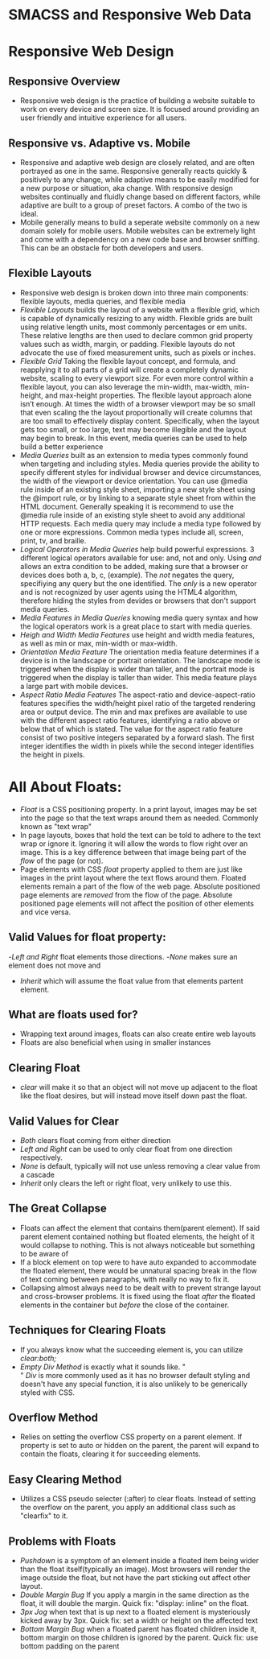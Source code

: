 # SMACSS and Responsive Web Data

# Responsive Web Design

## Responsive Overview
- Responsive web design is the practice of building a website suitable to work on every device and screen size. It is focused around providing an user friendly and intuitive experience for all users. 

## Responsive vs. Adaptive vs. Mobile
- Responsive and adaptive web design are closely related, and are often portrayed as one in the same. Responsive generally reacts quickly & positively to any change, while adaptive means to be easily modified for a new purpose or situation, aka change. With responsive design websites continually and fluidly change based on different factors, while adaptive are built to a group of preset factors. A combo of the two is ideal.
- Mobile generally means to build a seperate website commonly on a new domain solely for mobile users. Mobile websites can be extremely light and come with a dependency on a new code base and browser sniffing. This can be an obstacle for both developers and users.
## Flexible Layouts
- Responsive web design is broken down into three main components: flexible layouts, media queries, and flexible media
- *Flexible Layouts* builds the layout of a website with a flexible grid, which is capable of dynamically resizing to any width. Flexible grids are built using relative length units, most commonly percentages or em units. These relative lengths are then used to declare common grid property values such as width, margin, or padding. Flexible layouts do not advocate the use of fixed measurement units, such as pixels or inches.
- *Flexible Grid* Taking the flexible layout concept, and formula, and reapplying it to all parts of a grid will create a completely dynamic website, scaling to every viewport size. For even more control within a flexible layout, you can also leverage the min-width, max-width, min-height, and max-height properties. The flexible layout approach alone isn’t enough. At times the width of a browser viewport may be so small that even scaling the the layout proportionally will create columns that are too small to effectively display content. Specifically, when the layout gets too small, or too large, text may become illegible and the layout may begin to break. In this event, media queries can be used to help build a better experience
- *Media Queries*  built as an extension to media types commonly found when targeting and including styles. Media queries provide the ability to specify different styles for individual browser and device circumstances, the width of the viewport or device orientation. You can use @media rule inside of an existing style sheet, importing a new style sheet using the @import rule, or by linking to a separate style sheet from within the HTML document. Generally speaking it is recommend to use the @media rule inside of an existing style sheet to avoid any additional HTTP requests. Each media query may include a media type followed by one or more expressions. Common media types include all, screen, print, tv, and braille.
- *Logical Operators in Media Queries* help build powerful expressions. 3 different logical operators available for use: and, not and only. Using *and* allows an extra condition to be added, making sure that a browser or devices does both a, b, c, (example). The *not* negates the query, specifiying any query but the one identified. The *only* is a new operator and is not recognized by user agents using the HTML4 algorithm, therefore hiding the styles from devides or browsers that don't support media queries.
- *Media Features in Media Queries* knowing media query syntax and how the logical operators work is a great place to start with media queries.
- *Heigh and Width Media Features* use height and width media features, as well as min or max, min-width or max-width. 
- *Orientation Media Feature* The orientation media feature determines if a device is in the landscape or portrait orientation. The landscape mode is triggered when the display is wider than taller, and the portrait mode is triggered when the display is taller than wider. This media feature plays a large part with mobile devices.
- *Aspect Ratio Media Features* The aspect-ratio and device-aspect-ratio features specifies the width/height pixel ratio of the targeted rendering area or output device. The min and max prefixes are available to use with the different aspect ratio features, identifying a ratio above or below that of which is stated. The value for the aspect ratio feature consist of two positive integers separated by a forward slash. The first integer identifies the width in pixels while the second integer identifies the height in pixels.
# All About Floats:
- *Float* is a CSS positioning property. In a print layout, images may be set into the page so that the text wraps around them as needed. Commonly known as "text wrap"
- In page layouts, boxes that hold the text can be told to adhere to the text wrap or ignore it. Ignoring it will allow the words to flow right over an image. This is a key difference between that image being part of the *flow* of the page (or not).
- Page elements with CSS *float* property applied to them are just like images in the print layout where the text flows around them. Floated elements remain a part of the flow of the web page. Absolute positioned page elements are *removed* from the flow of the page. Absolute positioned page elements will not affect the position of other elements and vice versa. 
## Valid Values for float property: 
-*Left and Right* float elements those directions. 
-*None* makes sure an element does not move and 
- *Inherit* which will assume the float value from that elements partent element.
## What are floats used for?
- Wrapping text around images, floats can also create entire web layouts
- Floats are also beneficial when using in smaller instances
## Clearing Float
- *clear* will make it so that an object will not move up adjacent to the float like the float desires, but will instead move itself down past the float.
## Valid Values for Clear
- *Both* clears float coming from either direction
- *Left and Right* can be used to only clear float from one direction respectively.
- *None* is default, typically will not use unless removing a clear value from a cascade
- *Inherit* only clears the left or right float, very unlikely to use this.
## The Great Collapse
- Floats can affect the element that contains them(parent element). If said parent element contained nothing but floated elements, the height of it would collapse to nothing. This is not always noticeable but something to be aware of
- If a block element on top were to have auto expanded to accommodate the floated element, there would be unnatural spacing break in the flow of text coming between paragraphs, with really no way to fix it.
- Collapsing almost always need to be dealt with to prevent strange layout and cross-browser problems. It is fixed using the float *after* the floated elements in the container but *before* the close of the container.
## Techniques for Clearing Floats
- If you always know what the succeeding element is, you can utilize *clear:both;* 
- *Empty Div Method* is exactly what it sounds like. "<div style="clear: both;"></div>" *Div* is more commonly used as it has no browser default styling and doesn't have any special function, it is also unlikely to be generically styled with CSS.
## Overflow Method
- Relies on setting the overflow CSS property on a parent element. If property is set to auto or hidden on the parent, the parent will expand to contain the floats, clearing it for succeeding elements.
## Easy Clearing Method
- Utilizes a CSS pseudo selecter (:after) to clear floats. Instead of setting the overflow on the parent, you apply an additional class such as "clearfix" to it.
## Problems with Floats
- *Pushdown* is a symptom of an element inside a floated item being wider than the float itself(typically an image). Most browsers will render the image outside the float, but not have the part sticking out affect other layout. 
- *Double Margin Bug* If you apply a margin in the same direction as the float, it will double the margin. Quick fix: "display: inline" on the float.
- *3px Jog* when text that is up next to a floated element is mysteriously kicked away by 3px. Quick fix: set a width or height on the affected text
- *Bottom Margin Bug* when a floated parent has floated children inside it, bottom margin on those children is ignored by the parent. Quick fix: use bottom padding on the parent
